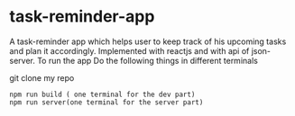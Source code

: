 # task-reminder-app
A task-reminder app which helps user to keep track of his upcoming tasks and plan it accordingly. Implemented with reactjs and with api of json-server. 
To run the app Do the following things in different terminals

git clone my repo
```
npm run build ( one terminal for the dev part)
npm run server(one terminal for the server part) 

```
